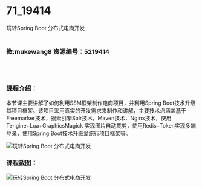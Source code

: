 # 71_19414
玩转Spring Boot 分布式电商开发
<br/></br>
<h3>微:mukewang8 资源编号：5219414</h3>
<br/></br>
<h3>课程介绍：</h3>
<p>本节课主要讲解了如何利用SSM框架制作电商项目，并利用<a title="查看与 Spring Boot 相关的文章" target="_blank">Spring Boot</a>技术升级其项目框架。该项目采用真实的开发需求来制作和讲解，主要技术点涵盖基于Freemarker技术，搜索引擎Solr技术，Maven技术，Nginx技术，使用Tengine+Lua+GraphicsMagick 实现图片自动裁剪，使用Redis+Token实现多端登录，使用Spring Boot技术升级爱旅行项目框架等。</p>
<p><img src="https://www.ko996.com/wp-content/uploads/img/2021/04/1-25-300x161.png" alt="玩转Spring Boot 分布式电商开发"></p>
<div class="info-desc">
<h3>课程截图：</h3>
<p><img src="https://www.ko996.com/wp-content/uploads/img/2021/04/2-25.png" alt="玩转Spring Boot 分布式电商开发"></p>


			
</div>
